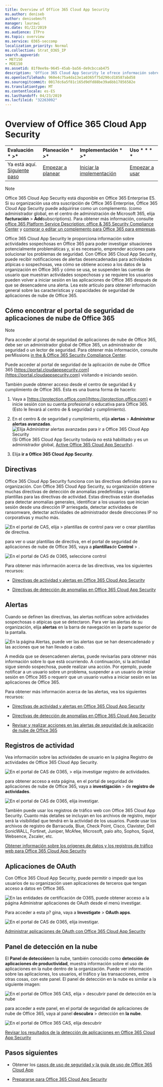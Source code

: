 ```yaml
---
title: Overview of Office 365 Cloud App Security
ms.author: deniseb
author: denisebmsft
manager: laurawi
ms.date: 01/22/2019
ms.audience: ITPro
ms.topic: overview
ms.service: O365-seccomp
localization_priority: Normal
ms.collection: Strat_O365_IP
search.appverid:
- MET150
- MOE150
ms.assetid: 81f0ee9a-9645-45ab-ba56-de9cbccab475
description: 'Office 365 Cloud App Security le ofrece información sobre actividades sospechosas en Office 365 para poder investigar situaciones potencialmente problemáticas y, si es necesario, emprender acciones para solucionar los problemas de seguridad. '
ms.openlocfilehash: 960e4c75a4da13e1a0365f75d290cd18587abd58
ms.sourcegitcommit: 0017dc6a5f81c165d9dfd88be39a6bb17856582e
ms.translationtype: MT
ms.contentlocale: es-ES
ms.lasthandoff: 04/23/2019
ms.locfileid: "32263092"
---
```

# <a name="overview-of-office-365-cloud-app-security"></a>Overview of Office 365 Cloud App Security
  
|Evaluación * *\>**|Planeación * *\>**|Implementación * *\>**|Uso * * * *|
|:-----|:-----|:-----|:-----|
|Ya está aquí.  <br/> [Siguiente paso](get-ready-for-office-365-cas.md) <br/> |[Empezar a planear](get-ready-for-office-365-cas.md) <br/> |[Iniciar la implementación](turn-on-office-365-cas.md) <br/> |[Empezar a usar](utilization-activities-for-ocas.md) <br/> |
   
> [!NOTE]
> Office 365 Cloud App Security está disponible en Office 365 Enterprise E5. Si su organización usa otra suscripción de Office 365 Enterprise, Office 365 Cloud App Security puede adquirirse como un complemento. (como administrador global, en el centro de administración de Microsoft 365, elija **facturación** \> **Add**subscriptions). Para obtener más información, consulte [office 365 Platform Service Description: office &amp; 365 Security Compliance Center](https://docs.microsoft.com/office365/servicedescriptions/office-365-platform-service-description/office-365-securitycompliance-center) y [comprar o editar un complemento para Office 365 para empresas](https://docs.microsoft.com/office365/admin/subscriptions-and-billing/buy-or-edit-an-add-on). 
  
Office 365 Cloud App Security le proporciona información sobre actividades sospechosas en Office 365 para poder investigar situaciones potencialmente problemáticas y, si es necesario, emprender acciones para solucionar los problemas de seguridad. Con Office 365 Cloud App Security, puede recibir notificaciones de alertas desencadenadas para actividades atípicas o sospechosas, vea cómo se obtiene acceso a los datos de la organización en Office 365 y cómo se usa, se suspenden las cuentas de usuario que muestran actividades sospechosas y se requiere los usuarios pueden volver a iniciar sesión en las aplicaciones de Office 365 después de que se desencadene una alerta. Lea este artículo para obtener información general sobre las características y capacidades de seguridad de aplicaciones de nube de Office 365.
  
    
## <a name="how-to-find-the-office-365-cloud-app-security-portal"></a>Cómo encontrar el portal de seguridad de aplicaciones de nube de Office 365

> [!NOTE]
> Para acceder al portal de seguridad de aplicaciones de nube de Office 365, debe ser un administrador global de Office 365, un administrador de seguridad o un lector de seguridad. Para obtener más información, consulte perMissions [in the &amp; Office 365 Security Compliance Center](permissions-in-the-security-and-compliance-center.md). 
  
Puede acceder al portal de seguridad de la aplicación de nube de Office 365 [https://portal.cloudappsecurity.com](https://portal.cloudappsecurity.com) visitando e iniciando sesión. 

También puede obtener acceso desde el centro de seguridad &amp; y cumplimiento de Office 365. Esta es una buena forma de hacerlo:
  
1. Vaya a [https://protection.office.com](https://protection.office.com) e inicie sesión con su cuenta profesional o educativa para Office 365. (Esto le llevará al centro de &amp; seguridad y cumplimiento).
    
2. En el centro &amp; de seguridad y cumplimiento, elija **alertas** \> **Administrar alertas avanzadas**. <br/>![Elija Administrar alertas avanzadas para ir a Office 365 Cloud App Security](media/958632d4-03e3-4ade-8e22-d5509db6fca7.png)<br/>(Si Office 365 Cloud App Security todavía no está habilitado y es un administrador global, [Active Office 365 Cloud App Security](turn-on-office-365-cas.md)).
    
3. Elija **ir a Office 365 Cloud App Security**. 
    
## <a name="policies"></a>Directivas

Office 365 Cloud App Security funciona con las directivas definidas para su organización. Con Office 365 Cloud App Security, su organización obtiene muchas directivas de detección de anomalías predefinidas y varias plantillas para las directivas de actividad. Estas directivas están diseñadas para detectar anomalías generales, identificar a los usuarios que inician sesión desde una dirección IP arriesgada, detectar actividades de ransomware, detectar actividades de administrador desde direcciones IP no corporativas y mucho más.
  
![En el portal de CAS, elija \> plantillas de control para ver o crear plantillas de directiva.](media/88f615b4-aa8a-480c-b239-323dfcd628e1.png)
  
para ver o usar plantillas de directiva, en el portal de seguridad de aplicaciones de nube de Office 365, vaya a **plantillas**de **Control** \> . 
  
![En el portal de CAS de O365, seleccione control](media/287c2ea9-5172-4697-8e0e-b9ab654105bc.png)
  
Para obtener más información acerca de las directivas, vea los siguientes recursos:
  
- [Directivas de actividad y alertas en Office 365 Cloud App Security](activity-policies-and-alerts.md)
    
- [Directivas de detección de anomalías en Office 365 Cloud App Security](anomaly-detection-policies-in-ocas.md)
    
## <a name="alerts"></a>Alertas

Cuando se definen las directivas, las alertas notifican sobre actividades sospechosas o atípicas que se detectaron. Para ver las alertas de su organización, elija **alertas** en la barra de navegación en la parte superior de la pantalla. 
  
![En la página Alertas, puede ver las alertas que se han desencadenado y las acciones que se han llevado a cabo.](media/3b53d4c9-4b13-435d-8547-8c0f9ae6b914.png)
  
A medida que se desencadenen alertas, puede revisarlas para obtener más información sobre lo que está ocurriendo. A continuación, si la actividad sigue siendo sospechosa, puede realizar una acción. Por ejemplo, puede notificar a un usuario sobre un problema, suspender a un usuario de iniciar sesión en Office 365 o requerir que un usuario vuelva a iniciar sesión en las aplicaciones de Office 365.
  
Para obtener más información acerca de las alertas, vea los siguientes recursos:
  
- [Directivas de actividad y alertas en Office 365 Cloud App Security](activity-policies-and-alerts.md)
    
- [Directivas de detección de anomalías en Office 365 Cloud App Security](anomaly-detection-policies-in-ocas.md)
    
- [Revisar y realizar acciones en las alertas de seguridad de la aplicación de nube de Office 365](review-office-365-cas-alerts.md)
    
## <a name="activity-logs"></a>Registros de actividad

Vea información sobre las actividades de usuario en la página Registro de actividades de Office 365 Cloud App Security.
  
![En el portal de CAS de O365, \> elija investigar registro de actividades.](media/ec19e77d-4e11-49fc-ab7c-0e8b0c29c93c.png)
  
para obtener acceso a esta página, en el portal de seguridad de aplicaciones de nube de Office 365, vaya a **investigación** \> de **registro de actividades**. 
  
![En el portal de CAS de O365, elija investigar.](media/8c7b87c9-71a6-4952-adb2-185e941ffe9a.png)
  
También puede usar los registros de tráfico web con Office 365 Cloud App Security. Cuanto más detalles se incluyan en los archivos de registro, mejor será la visibilidad que tendrá en la actividad de los usuarios. Puede usar los archivos de registro de Barracuda, Blue, Check Point, Cisco, Clavister, Dell SonicWALL, Fortinet, Juniper, McAfee, Microsoft, palo alto, Sophos, Squid, Websence, Zscaler, etc.
  
[Obtener información sobre los orígenes de datos y los registros de tráfico web para Office 365 Cloud App Security](web-traffic-logs-and-data-sources-for-ocas.md)
  
## <a name="oauth-apps"></a>Aplicaciones de OAuth

Con Office 365 Cloud App Security, puede permitir o impedir que los usuarios de su organización usen aplicaciones de terceros que tengan acceso a datos en Office 365.
  
![En las entidades de certificación de O365, puede obtener acceso a la página Administrar aplicaciones de OAuth desde el menú investigar.](media/78272cda-986f-4b3b-bbbe-8c236c74f5d3.png)
  
Para acceder a esta p? gina, vaya a **Investigate** \> **OAuth apps**. 
  
![En el portal de CAS de O365, elija investigar.](media/8c7b87c9-71a6-4952-adb2-185e941ffe9a.png)
  
[Administrar aplicaciones de OAuth con Office 365 Cloud App Security](manage-app-permissions-in-ocas.md)
  
## <a name="cloud-discovery-dashboard"></a>Panel de detección en la nube

El **Panel de detección**en la nube, también conocido como **detección de aplicaciones de productividad**, muestra información sobre el uso de aplicaciones en la nube dentro de la organización. Puede ver información sobre las aplicaciones, los usuarios, el tráfico y las transacciones, entre otras cosas, con este panel. El panel de detección en la nube es similar a la siguiente imagen: 
  
![En el portal de Office 365 CAS, elija \> descubrir panel de detección en la nube](media/61269290-fd82-4d4b-8045-aea1ebc82287.png)
  
para acceder a este panel, en el portal de seguridad de aplicaciones de nube de Office 365, vaya al panel **descubra** \> detección en **la nube**. 
  
![En el portal de Office 365 CAS, elija descubrir](media/73b5299f-94b5-49dd-a00f-154d188eb2c5.png)
  
[Revisar los resultados de la detección de aplicaciones en Office 365 Cloud App Security](review-app-discovery-findings-in-ocas.md)
  
## <a name="next-steps"></a>Pasos siguientes

- Obtener los [casos de uso de seguridad y la guía de uso de Office 365 Cloud App](https://aka.ms/O365CASGuide)
    
- [Prepararse para Office 365 Cloud App Security](get-ready-for-office-365-cas.md)
    

